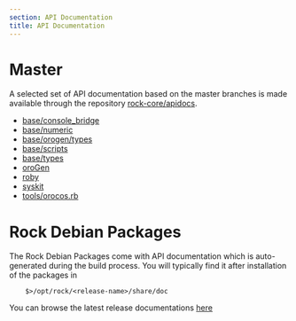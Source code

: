 ```yaml
---
section: API Documentation
title: API Documentation
---
```


# Master
A selected set of API documentation based on the master branches is made available through the 
repository [rock-core/apidocs](https://github.com/apidocs).

 * [base/console_bridge](base/console_bridge)
 * [base/numeric](base/numeric)
 * [base/orogen/types](base/orogen/types)
 * [base/scripts](base/scripts)
 * [base/types](base/types)
 * [oroGen](orogen)
 * [roby](https://www.rubydoc.info/github/rock-core/tools-roby)
 * [syskit](tools/syskit)
 * [tools/orocos.rb](tools/orocos.rb)


# Rock Debian Packages
The Rock Debian Packages come with API documentation which is auto-generated
during the build process.
You will typically find it after installation of the packages in
~~~
    $>/opt/rock/<release-name>/share/doc
~~~

You can browse the latest release documentations [here](http://rock.hb.dfki.de/apis/latest)

